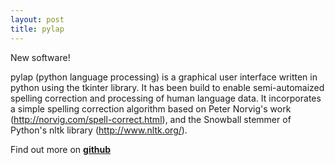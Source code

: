 ```yaml
---
layout: post
title: pylap
---
```


New software!

pylap (python language processing) is a graphical user interface written in python using the tkinter library. It has been build to enable semi-automaized spelling correction and processing of human language data. It incorporates a simple spelling correction algorithm based on Peter Norvig's work (http://norvig.com/spell-correct.html), and the Snowball stemmer of Python's nltk library (http://www.nltk.org/). 

Find out more on <a href="https://github.com/dwulff/pylap"><b>github</b></a>
